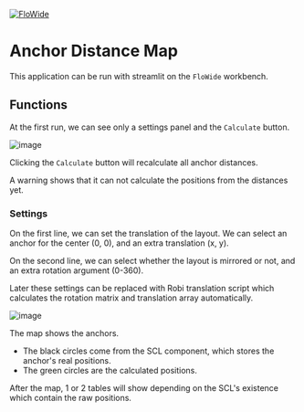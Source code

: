 [![FloWide](https://flowide.net/wp-content/uploads/2022/06/fw-logo.svg "Go to FloWide webpage")](https://flowide.net)

# Anchor Distance Map

This application can be run with streamlit on the `FloWide` workbench.

## Functions

At the first run, we can see only a settings panel and the `Calculate` button.

![image](https://user-images.githubusercontent.com/6457941/214871226-d764c2f9-1b3d-476c-bb52-dbb6b9704270.png)

Clicking the `Calculate` button will recalculate all anchor distances.

A warning shows that it can not calculate the positions from the distances yet.


### Settings

On the first line, we can set the translation of the layout. We can select an anchor for the center (0, 0), and an extra translation (x, y).

On the second line, we can select whether the layout is mirrored or not, and an extra rotation argument (0-360).

Later these settings can be replaced with Robi translation script which calculates the rotation matrix and translation array automatically.


![image](https://user-images.githubusercontent.com/6457941/214875871-0343eedc-c6d3-4d6e-b400-4367456489f1.png)


The map shows the anchors. 
- The black circles come from the SCL component, which stores the anchor's real positions. 
- The green circles are the calculated positions.

After the map, 1 or 2 tables will show depending on the SCL's existence which contain the raw positions.
